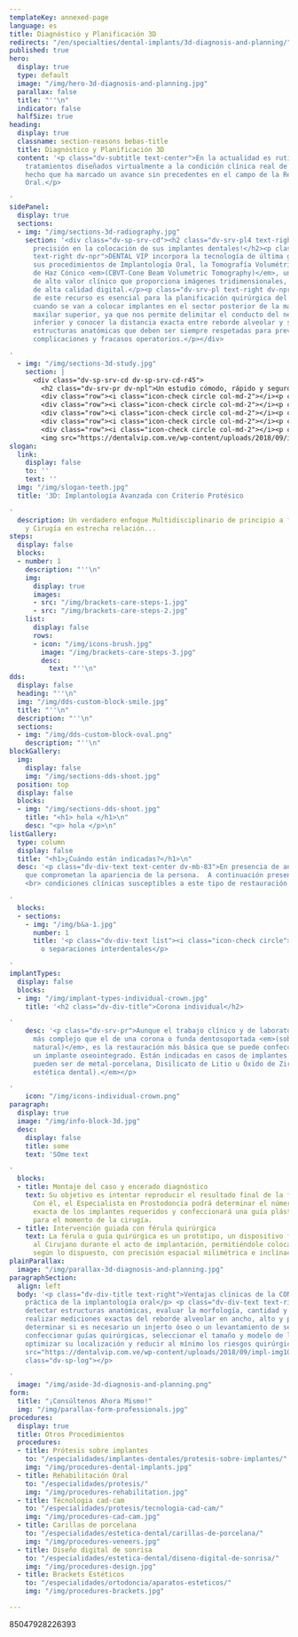 ```yaml
---
templateKey: annexed-page
language: es
title: Diagnóstico y Planificación 3D
redirects: "/en/specialties/dental-implants/3d-diagnosis-and-planning/"
published: true
hero:
  display: true
  type: default
  image: "/img/hero-3d-diagnosis-and-planning.jpg"
  parallax: false
  title: "''\n"
  indicator: false
  halfSize: true
heading:
  display: true
  classname: section-reasons bebas-title
  title: Diagnóstico y Planificación 3D
  content: '<p class="dv-subtitle text-center">En la actualidad es rutina transferir
    tratamientos diseñados virtualmente a la condición clínica real de nuestros pacientes,
    hecho que ha marcado un avance sin precedentes en el campo de la Rehabilitación
    Oral.</p>

'
sidePanel:
  display: true
  sections:
  - img: "/img/sections-3d-radiography.jpg"
    section: '<div class="dv-sp-srv-cd"><h2 class="dv-srv-pl4 text-right dv-npr">¡Máxima
      precisión en la colocación de sus implantes dentales!</h2><p class="dv-srv-pl
      text-right dv-npr">DENTAL VIP incorpora la tecnología de última generación en
      sus procedimientos de Implantología Oral, la Tomografía Volumétrica Digital
      de Haz Cónico <em>(CBVT-Cone Beam Volumetric Tomography)</em>, una herramienta
      de alto valor clínico que proporciona imágenes tridimensionales, precisas y
      de alta calidad digital.</p><p class="dv-srv-pl text-right dv-npr">La utilización
      de este recurso es esencial para la planificación quirúrgica del caso, particularmente
      cuando se van a colocar implantes en el sector posterior de la mandíbula y/o
      maxilar superior, ya que nos permite delimitar el conducto del nervio dentario
      inferior y conocer la distancia exacta entre reborde alveolar y seno maxilar,
      estructuras anatómicas que deben ser siempre respetadas para prevenir riesgos,
      complicaciones y fracasos operatorios.</p></div>

'
  - img: "/img/sections-3d-study.jpg"
    section: |
      <div class="dv-sp-srv-cd dv-sp-srv-cd-r45">
        <h2 class="dv-srv-pr dv-npl">Un estudio cómodo, rápido y seguro...</h2>
        <div class="row"><i class="icon-check circle col-md-2"></i><p class="dv-srv-pr dv-npl col-md-10">Baja dosis de radiación, mucho menor a la de un TAC convencional.</p></div>
        <div class="row"><i class="icon-check circle col-md-2"></i><p class="dv-srv-pr dv-npl col-md-10">Corto tiempo de exposición, inferior a tres minutos.</p></div>
        <div class="row"><i class="icon-check circle col-md-2"></i><p class="dv-srv-pr dv-npl col-md-10">Escaneado con el paciente en postura sentada.</p></div>
        <div class="row"><i class="icon-check circle col-md-2"></i><p class="dv-srv-pr dv-npl col-md-10">Tomógrafo abierto que proporciona gran comodidad, evitando sensaciones de encierro o claustrofobia.</p></div>
        <div class="row"><i class="icon-check circle col-md-2"></i><p class="dv-srv-pr dv-npl col-md-10">Información en formato DICOM que permite, a través de un software especial, un procedimiento único de visualización y planificación terapéutica.</p></div>
        <img src="https://dentalvip.com.ve/wp-content/uploads/2018/09/impl-img7.jpg" alt="Logo" class="dv-sp-log"></div>
slogan:
  link:
    display: false
    to: ''
    text: ''
  img: "/img/slogan-teeth.jpg"
  title: '3D: Implantología Avanzada con Criterio Protésico

'
  description: Un verdadero enfoque Multidisciplinario de principio a fin, Prostodoncia
    y Cirugía en estrecha relación...
steps:
  display: false
  blocks:
  - number: 1
    description: "''\n"
    img:
      display: true
      images:
      - src: "/img/brackets-care-steps-1.jpg"
      - src: "/img/brackets-care-steps-2.jpg"
    list:
      display: false
      rows:
      - icon: "/img/icons-brush.jpg"
        image: "/img/brackets-care-steps-3.jpg"
        desc:
          text: "''\n"
dds:
  display: false
  heading: "''\n"
  img: "/img/dds-custom-block-smile.jpg"
  title: "''\n"
  description: "''\n"
  sections:
  - img: "/img/dds-custom-block-oval.png"
    description: "''\n"
blockGallery:
  img:
    display: false
    img: "/img/sections-dds-shoot.jpg"
  position: top
  display: false
  blocks:
  - img: "/img/sections-dds-shoot.jpg"
    title: "<h1> hola </h1>\n"
    desc: "<p> hola </p>\n"
listGallery:
  type: column
  display: false
  title: "<h1>¿Cuándo están indicadas?</h1>\n"
  desc: '<p class="dv-div-text text-center dv-mb-83">En presencia de anomalías estéticas
    que comprometan la apariencia de la persona.  A continuación presentamos diversas
    <br> condiciones clínicas susceptibles a este tipo de restauración dental:</p>

'
  blocks:
  - sections:
    - img: "/img/b&a-1.jpg"
      number: 1
      title: '<p class="dv-div-text list"><i class="icon-check circle"></i>Diastemas
        o separaciones interdentales</p>

'
implantTypes:
  display: false
  blocks:
  - img: "/img/implant-types-individual-crown.jpg"
    title: '<h2 class="dv-div-title">Corona individual</h2>

'
    desc: '<p class="dv-srv-pr">Aunque el trabajo clínico y de laboratorio es mucho
      más complejo que el de una corona o funda dentosoportada <em>(sobre un diente
      natural)</em>, es la restauración más básica que se puede confeccionar sobre
      un implante oseointegrado. Están indicadas en casos de implantes unitarios y
      pueden ser de metal-porcelana, Disilicato de Litio u Óxido de Zirconio <em>(alta
      estética dental).</em></p>

'
    icon: "/img/icons-individual-crown.png"
paragraph:
  display: true
  image: "/img/info-block-3d.jpg"
  desc:
    display: false
    title: some
    text: 'SOme text

'
  blocks:
  - title: Montaje del caso y encerado diagnóstico
    text: Su objetivo es intentar reproducir el resultado final de la futura prótesis.
      Con él, el Especialista en Prostodoncia podrá determinar el número y posición
      exacta de los implantes requeridos y confeccionará una guía plástica termoformada
      para el momento de la cirugía.
  - title: Intervención guiada con férula quirúrgica
    text: La férula o guía quirúrgica es un prototipo, un dispositivo físico que orienta
      al Cirujano durante el acto de implantación, permitiéndole colocar cada elemento
      según lo dispuesto, con precisión espacial milimétrica e inclinación axial adecuada.
plainParallax:
  image: "/img/parallax-3d-diagnosis-and-planning.jpg"
paragraphSection:
  align: left
  body: '<p class="dv-div-title text-right">Ventajas clínicas de la CONE BEAM en la
    práctica de la implantología oral</p> <p class="dv-div-text text-right">Permite
    detectar estructuras anatómicas, evaluar la morfología, cantidad y calidad ósea,
    realizar mediciones exactas del reborde alveolar en ancho, alto y profundidad,
    determinar si es necesario un injerto óseo o un levantamiento de seno maxilar,
    confeccionar guías quirúrgicas, seleccionar el tamaño y modelo de los implantes,
    optimizar su localización y reducir al mínimo los riesgos quirúrgicos.<br><br><br><img
    src="https://dentalvip.com.ve/wp-content/uploads/2018/09/impl-img10.jpg" alt="Logo"
    class="dv-sp-log"></p>

'
  image: "/img/aside-3d-diagnosis-and-planning.png"
form:
  title: "¡Consúltenos Ahora Mismo!"
  img: "/img/parallax-form-professionals.jpg"
procedures:
  display: true
  title: Otros Procedimientos
  procedures:
  - title: Prótesis sobre implantes
    to: "/especialidades/implantes-dentales/protesis-sobre-implantes/"
    img: "/img/procedures-dental-implants.jpg"
  - title: Rehabilitación Oral
    to: "/especialidades/protesis/"
    img: "/img/procedures-rehabilitation.jpg"
  - title: Técnologia cad-cam
    to: "/especialidades/protesis/tecnologia-cad-cam/"
    img: "/img/procedures-cad-cam.jpg"
  - title: Carillas de porcelana
    to: "/especialidades/estetica-dental/carillas-de-porcelana/"
    img: "/img/procedures-veneers.jpg"
  - title: Diseño digital de sonrisa
    to: "/especialidades/estetica-dental/diseno-digital-de-sonrisa/"
    img: "/img/procedures-design.jpg"
  - title: Brackets Estéticos
    to: "/especialidades/ortodoncia/aparatos-esteticos/"
    img: "/img/procedures-brackets.jpg"

---
```

85047928226393